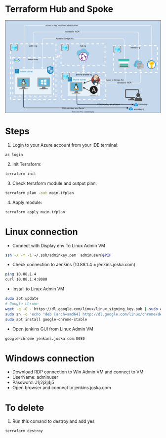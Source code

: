<p align="center">
<h1>Terraform Hub and Spoke</h1>
<img src="https://github.com/Joska99/joska/blob/main/terraform/tf-ex2/hub-and-spoke-project/diagram.drawio.svg">
</p>

<h1> Steps </h1>

1. Login to your Azure account from your IDE terminal:
```bash 
az login 
```

2. init Terraform:
```bash
terraform init 
```
3. Check terraform module and output plan:
```bash
terraform plan -out main.tfplan
```
4. Apply module:
```bash
terraform apply main.tfplan
```

<h1> Linux connection</h1>

- Connect with Display env To Linux Admin VM
```bash
ssh -X -Y -i ~/.ssh/adminkey.pem  adminuser@$PIP
```
- Check connection to Jenkins (10.88.1.4 = jenkins.joska.com)
```bash
ping 10.88.1.4
curl 10.88.1.4:8080
```
- Install to Linux Admin VM
```bash
sudo apt update
# Google chrome 
wget -q -O - https://dl.google.com/linux/linux_signing_key.pub | sudo apt-key add -
sudo sh -c 'echo "deb [arch=amd64] http://dl.google.com/linux/chrome/deb/ stable main" >> /etc/apt/sources.list.d/google-chrome.list'
sudo apt install google-chrome-stable
```
- Open jenkins GUI from Linux Admin VM
```bash
google-chrome jenkins.joska.com:8080
```

<h1> Windows connection</h1>

- Download RDP connection to Win Admin VM and connect to VM
- UserName: adminuser
- Password: J1j2j3j4j5
- Open browser and connect to jenkins.joska.com


<h1>To delete</h1>

1. Run this comand to destroy and add yes
```bash
terraform destroy
``` 